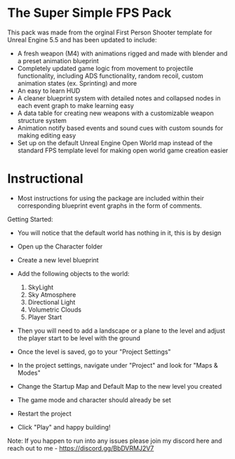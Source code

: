 # The Super Simple FPS Pack

This pack was made from the orginal First Person Shooter template for Unreal Engine 5.5 and has been updated to include:

* A fresh weapon (M4) with animations rigged and made with blender and a preset animation blueprint
* Completely updated game logic from movement to projectile functionality, including ADS functionality, random recoil, custom animation states (ex. Sprinting) and more
* An easy to learn HUD
* A cleaner blueprint system with detailed notes and collapsed nodes in each event graph to make learning easy
* A data table for creating new weapons with a customizable weapon structure system
* Animation notify based events and sound cues with custom sounds for making editing easy
* Set up on the default Unreal Engine Open World map instead of the standard FPS template level for making open world game creation easier

# Instructional

* Most instructions for using the package are included within their corresponding blueprint event graphs in the form of comments.

Getting Started:

* You will notice that the default world has nothing in it, this is by design
* Open up the Character folder
* Create a new level blueprint
* Add the following objects to the world:
  
  1. SkyLight
  2. Sky Atmosphere
  3. Directional Light
  4. Volumetric Clouds
  5. Player Start
 
* Then you will need to add a landscape or a plane to the level and adjust the player start to be level with the ground
* Once the level is saved, go to your "Project Settings"
* In the project settings, navigate under "Project" and look for "Maps & Modes"
* Change the Startup Map and Default Map to the new level you created
* The game mode and character should already be set
* Restart the project
* Click "Play" and happy building!

Note: If you happen to run into any issues please join my discord here and reach out to me - https://discord.gg/BbDVRMJ2V7
